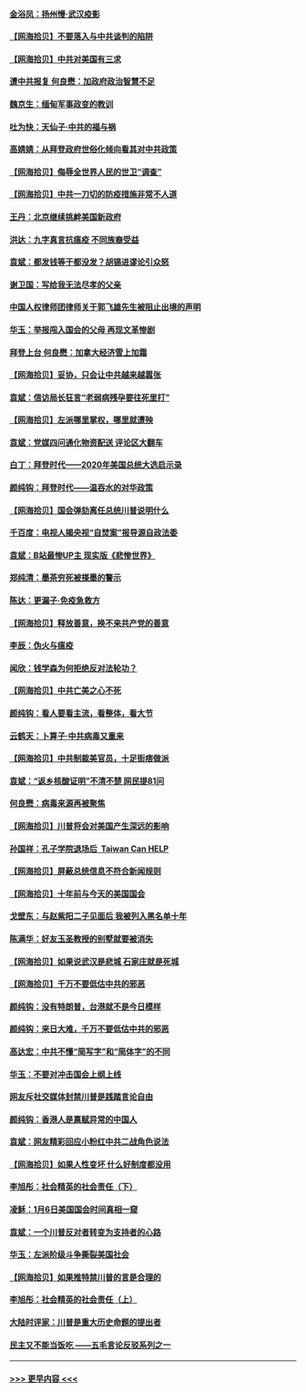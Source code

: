 #### [金浴凤：扬州慢‧武汉疫影](../pages/nsc993/n12737248.md?t=02071001) 
#### [【网海拾贝】不要落入与中共谈判的陷阱](../pages/nsc993/n12735229.md?t=02071001) 
#### [【网海拾贝】中共对美国有三求](../pages/nsc993/n12735197.md?t=02071001) 
#### [遭中共报复 何良懋：加政府政治智慧不足](../pages/nsc993/n12734323.md?t=02071001) 
#### [魏京生：缅甸军事政变的教训](../pages/nsc993/n12732470.md?t=02071001) 
#### [吐为快：天仙子·中共的福与祸](../pages/nsc993/n12732165.md?t=02071001) 
#### [高婧婧：从拜登政府世俗化倾向看其对中共政策](../pages/nsc993/n12730028.md?t=02071001) 
#### [【网海拾贝】侮辱全世界人民的世卫“调查”](../pages/nsc993/n12727884.md?t=02071001) 
#### [【网海拾贝】中共一刀切的防疫措施非常不人道](../pages/nsc993/n12724879.md?t=02071001) 
#### [王丹：北京继续挑衅美国新政府](../pages/nsc993/n12722456.md?t=02071001) 
#### [洪达：九字真言抗瘟疫 不同族裔受益](../pages/nsc993/n12722448.md?t=02071001) 
#### [袁斌：都发钱等于都没发？胡锡进谬论引众怒](../pages/nsc993/n12722393.md?t=02071001) 
#### [谢卫国：写给我无法尽孝的父亲](../pages/nsc993/n12720325.md?t=02071001) 
#### [中国人权律师团律师关于郭飞雄先生被阻止出境的声明](../pages/nsc993/n12720203.md?t=02071001) 
#### [华玉：举报闯入国会的父母 再现文革惨剧](../pages/nsc993/n12719070.md?t=02071001) 
#### [拜登上台 何良懋：加拿大经济雪上加霜](../pages/nsc993/n12718943.md?t=02071001) 
#### [【网海拾贝】妥协，只会让中共越来越嚣张](../pages/nsc993/n12717392.md?t=02071001) 
#### [袁斌：信访局长狂言“老弱病残孕要往死里打”](../pages/nsc993/n12717343.md?t=02071001) 
#### [【网海拾贝】左派哪里掌权，哪里就遭殃](../pages/nsc993/n12715009.md?t=02071001) 
#### [袁斌：党媒四问通化物资配送 评论区大翻车](../pages/nsc993/n12714950.md?t=02071001) 
#### [白丁：拜登时代——2020年美国总统大选启示录](../pages/nsc993/n12714920.md?t=02071001) 
#### [颜纯钩：拜登时代——温吞水的对华政策](../pages/nsc993/n12713245.md?t=02071001) 
#### [【网海拾贝】国会弹劾离任总统川普说明什么](../pages/nsc993/n12712816.md?t=02071001) 
#### [千百度：电视人揭央视“自焚案”报导源自政法委](../pages/nsc993/n12709760.md?t=02071001) 
#### [袁斌：B站最惨UP主 现实版《悲惨世界》](../pages/nsc993/n12709686.md?t=02071001) 
#### [郑纯清：墨茶穷死被搽墨的警示](../pages/nsc993/n12709262.md?t=02071001) 
#### [陈达：更漏子·免疫急救方](../pages/nsc993/n12709244.md?t=02071001) 
#### [【网海拾贝】释放善意，换不来共产党的善意](../pages/nsc993/n12708361.md?t=02071001) 
#### [李辰：伪火与瘟疫](../pages/nsc993/n12707981.md?t=02071001) 
#### [闻欣：钱学森为何拒绝反对法轮功？](../pages/nsc993/n12707407.md?t=02071001) 
#### [【网海拾贝】中共亡美之心不死](../pages/nsc993/n12707621.md?t=02071001) 
#### [颜纯钩：看人要看主流，看整体，看大节](../pages/nsc993/n12707536.md?t=02071001) 
#### [云鹤天：卜算子‧中共病毒又重来](../pages/nsc993/n12707408.md?t=02071001) 
#### [【网海拾贝】中共制裁美官员，十足街痞做派](../pages/nsc993/n12705115.md?t=02071001) 
#### [袁斌：“返乡核酸证明”不清不楚 网民提81问](../pages/nsc993/n12704982.md?t=02071001) 
#### [何良懋：病毒来源再被聚焦](../pages/nsc993/n12704944.md?t=02071001) 
#### [【网海拾贝】川普将会对美国产生深远的影响](../pages/nsc993/n12703045.md?t=02071001) 
#### [孙国祥：孔子学院退场后  Taiwan Can HELP](../pages/nsc993/n12702430.md?t=02071001) 
#### [【网海拾贝】屏蔽总统信息不符合新闻规则](../pages/nsc993/n12699998.md?t=02071001) 
#### [【网海拾贝】十年前与今天的美国国会](../pages/nsc993/n12696993.md?t=02071001) 
#### [戈壁东：与赵紫阳二子见面后 我被列入黑名单十年](../pages/nsc993/n12696215.md?t=02071001) 
#### [陈满华：好友玉圣教授的别墅就要被消失](../pages/nsc993/n12695411.md?t=02071001) 
#### [【网海拾贝】如果说武汉是悲城 石家庄就是死城](../pages/nsc993/n12694589.md?t=02071001) 
#### [【网海拾贝】千万不要低估中共的邪恶](../pages/nsc993/n12692771.md?t=02071001) 
#### [颜纯钩：没有特朗普，台港就不是今日模样](../pages/nsc993/n12692678.md?t=02071001) 
#### [颜纯钩：来日大难，千万不要低估中共的邪恶](../pages/nsc993/n12692080.md?t=02071001) 
#### [高达宏：中共不懂“简写字”和“简体字”的不同](../pages/nsc993/n12692068.md?t=02071001) 
#### [华玉：不要对冲击国会上纲上线](../pages/nsc993/n12689948.md?t=02071001) 
#### [网友斥社交媒体封禁川普是践踏言论自由](../pages/nsc993/n12687482.md?t=02071001) 
#### [颜纯钩：香港人是禀赋异常的中国人](../pages/nsc993/n12685142.md?t=02071001) 
#### [袁斌：网友精彩回应小粉红中共二战角色说法](../pages/nsc993/n12684994.md?t=02071001) 
#### [【网海拾贝】如果人性变坏 什么好制度都没用](../pages/nsc993/n12683000.md?t=02071001) 
#### [李旭彤：社会精英的社会责任（下）](../pages/nsc993/n12680604.md?t=02071001) 
#### [凌稣：1月6日美国国会时间真相一窥](../pages/nsc993/n12682780.md?t=02071001) 
#### [袁斌：一个川普反对者转变为支持者的心路](../pages/nsc993/n12682700.md?t=02071001) 
#### [华玉：左派阶级斗争撕裂美国社会](../pages/nsc993/n12681226.md?t=02071001) 
#### [【网海拾贝】如果推特禁川普的言是合理的](../pages/nsc993/n12681232.md?t=02071001) 
#### [李旭彤：社会精英的社会责任（上）](../pages/nsc993/n12680501.md?t=02071001) 
#### [大陆时评家：川普是重大历史命题的提出者](../pages/nsc993/n12679904.md?t=02071001) 
#### [民主又不能当饭吃 ——五毛言论反驳系列之一](../pages/nsc993/n12679877.md?t=02071001) 

----
#### [ >>> 更早内容 <<< ](../indexes/nsc993-earlier.md)
